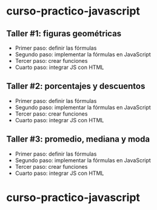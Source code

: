 # curso-practico-javascript

## Taller #1: figuras geométricas

- Primer paso: definir las fórmulas
- Segundo paso: implementar la fórmulas en JavaScript
- Tercer paso: crear funciones
- Cuarto paso: integrar JS con HTML

## Taller #2: porcentajes y descuentos

- Primer paso: definir las fórmulas
- Segundo paso: implementar la fórmulas en JavaScript
- Tercer paso: crear funciones
- Cuarto paso: integrar JS con HTML

## Taller #3: promedio, mediana y moda

- Primer paso: definir las fórmulas
- Segundo paso: implementar la fórmulas en JavaScript
- Tercer paso: crear funciones
- Cuarto paso: integrar JS con HTML

# curso-practico-javascript

